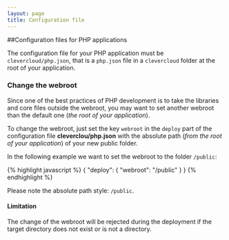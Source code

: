 ```yaml
---
layout: page
title: Configuration file
---
```


##Configuration files for PHP applications

The configuration file for your PHP application must be
`clevercloud/php.json`, that is a `php.json` file in a `clevercloud`
folder at the root of your application.

### Change the webroot

Since one of the best practices of PHP development is to take the libraries and core files outside the webroot, you may want to set another webroot than the default one (*the root of your application*).

To change the webroot, just set the key `webroot` in the `deploy` part
of the configuration file **cleverclou/php.json** with the absolute path (*from the root of your application*) of your new public folder.

In the following example we want to set the webroot to the folder `/public`:

{% highlight javascript %}
   {
      "deploy": {
                  "webroot": "/public"
                }
   }
{% endhighlight %}

Please note the absolute path style: `/public`.

#### Limitation

The change of the webroot will be rejected during the deployment if the target directory does not exist or is not a directory.
